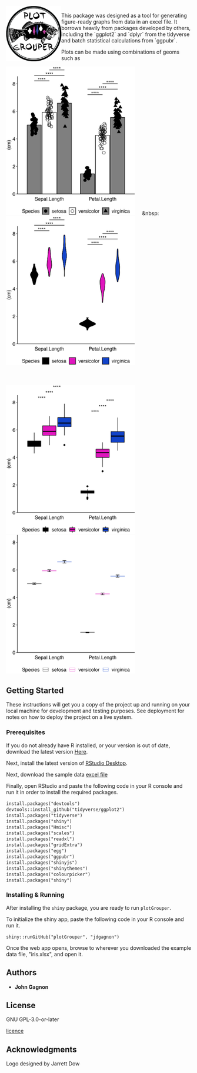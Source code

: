 <img align = "left" src="www/logo_small.png" width ="150"/>
<br>
This package was designed as a tool for generating figure-ready graphs from data in an excel file. It borrows heavily from packages developed by others, including the `ggplot2` and `dplyr` from the tidyverse and batch statistical calculations from `ggpubr`.

Plots can be made using combinations of geoms such as

<img src="www/Bar_example.png" width ="350"/>&nbsp;&nbsp;&nbsp;&nbsp;&nbsp;&nbsp: <img src="www/Violin_example.png" width ="350"/>
<br><br><br><br>
<img src="www/Box_example.png" width ="350" />&nbsp;&nbsp;&nbsp;&nbsp;&nbsp;&nbsp; <img src="www/Crossbar_example.png" width ="350"/>



## Getting Started

These instructions will get you a copy of the project up and running on your local machine for development and testing purposes. See deployment for notes on how to deploy the project on a live system.

### Prerequisites

If you do not already have R installed, or your version is out of date, download the latest version [Here](https://cran.r-project.org). 



Next, install the latest version of [RStudio Desktop](https://www.rstudio.com/products/rstudio/#Desktop).

Next, download the sample data [excel file](https://github.com/MrTcell/plotGrouper/blob/master/iris.xlsx)

Finally, open RStudio and paste the following code in your R console and run it in order to install the required packages.

```
install.packages("devtools")
devtools::install_github("tidyverse/ggplot2")
install.packages("tidyverse")
install.packages("shiny")
install.packages("Hmisc")
install.packages("scales")
install.packages("readxl")
install.packages("gridExtra")
install.packages("egg")
install.packages("ggpubr")
install.packages("shinyjs")
install.packages("shinythemes")
install.packages("colourpicker")
install.packages("shiny")
```

### Installing & Running

After installing the `shiny` package, you are ready to run `plotGrouper`.

To initialize the shiny app, paste the following code in your R console and run it.

```
shiny::runGitHub("plotGrouper", "jdgagnon")
```

Once the web app opens, browse to wherever you downloaded the example data file, "iris.xlsx", and open it.


## Authors

* **John Gagnon**

## License

GNU GPL-3.0-or-later

[licence](https://www.gnu.org/licenses/gpl.txt)

## Acknowledgments

Logo designed by Jarrett Dow
